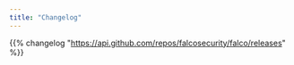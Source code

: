 ```yaml
---
title: "Changelog"
---
```


{{% changelog "https://api.github.com/repos/falcosecurity/falco/releases" %}}
